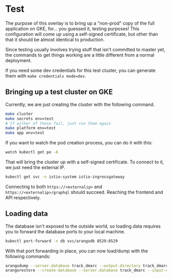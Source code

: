 # Test

The purpose of this overlay is to bring up a "non-prod" copy of the full application on GKE, for... you guessed it, testing purposes! This configuration will come up using a self-signed certificate, but other than that it should be almost identical to production.

Since testing usually involves trying stuff that isn't committed to master yet, the commands to get things working are a little different from a normal deployment.

If you need some dev credentials for this test cluster, you can generate them with `make credentials mode=dev`.

## Bringing up a test cluster on GKE

Currently, we are just creating the cluster with the following command.


```sh
make cluster
make secrets env=test
# If either of these fail, just run them again
make platform env=test
make app env=test
```

If you want to watch the pod creation process, you can do it with this:

```sh
watch kubectl get po -A
```

That will bring the cluster up with a self-signed certificate. To connect to it, we just need the external IP.

```sh
kubectl get svc -n istio-system istio-ingressgateway
```

Connecting to both `https://<externalip>` and `https://<externalip>/graphql` should succeed. Reaching the frontend and API respectively.

## Loading data

The database isn't exposed to the outside world, so loading data requires you to forward the database ports to your local machine.

```sh
kubectl port-forward -n db svc/arangodb 8529:8529
```

With that port forwarding in place, you can now load/dump with the following commands:

```sh
arangodump --server.database track_dmarc --output-directory track_dmarc-$(date --iso-8601)
arangorestore --create-database --server.database track_dmarc --input-directory track_dmarc-2021-05-12
```
